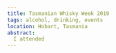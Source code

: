 ```yaml
---
title: Tasmanian Whisky Week 2019
tags: alcohol, drinking, events
location: Hobart, Tasmania
abstract:
  I attended 
---
```


